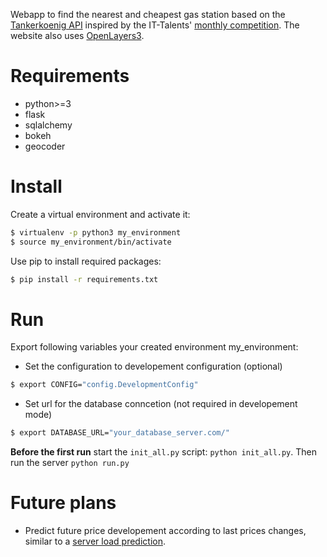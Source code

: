 Webapp to find the nearest and cheapest gas station based on the [Tankerkoenig API](https://creativecommons.tankerkoenig.de/) inspired by the IT-Talents' [monthly competition](https://www.it-talents.de/cms/aktionen/code-competition/code-competition-05-2016).
The website also uses [OpenLayers3](http://openlayers.org/en/latest/doc/quickstart.html).

# Requirements
* python>=3
* flask
* sqlalchemy
* bokeh
* geocoder


# Install
Create a virtual environment and activate it:
```bash
$ virtualenv -p python3 my_environment
$ source my_environment/bin/activate
```

Use pip to install required packages:
```bash
$ pip install -r requirements.txt
```


# Run
Export following variables your created environment my_environment:

* Set the configuration to developement configuration (optional)
```bash
$ export CONFIG="config.DevelopmentConfig"
```
* Set url for the database conncetion (not required in developement mode)
```bash
$ export DATABASE_URL="your_database_server.com/"
```

**Before the first run** start the ``init_all.py`` script: ``python init_all.py``.
 Then run the server ``python run.py``


# Future plans
* Predict future price developement according to last prices changes, similar to a [server load prediction](http://cs229.stanford.edu/proj2009/ChaidaroonKimSeo.pdf).
